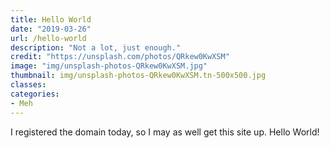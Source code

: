 ```yaml
---
title: Hello World
date: "2019-03-26"
url: /hello-world
description: "Not a lot, just enough."
credit: "https://unsplash.com/photos/QRkew0KwXSM"
image: "img/unsplash-photos-QRkew0KwXSM.jpg"
thumbnail: img/unsplash-photos-QRkew0KwXSM.tn-500x500.jpg
classes:
categories:
- Meh
---
```


I registered the domain today, so I may as well get this site up. Hello World!
